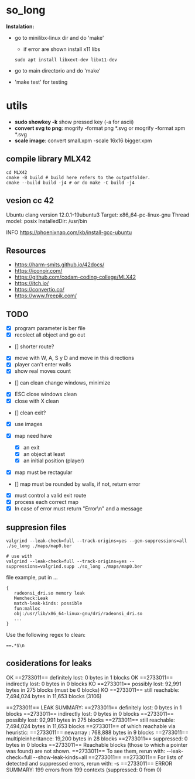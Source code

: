 # so_long

**Instalation:**

- go to minilibx-linux dir and do 'make'
	- if error are shown install x11 libs
	```shell
	sudo apt install libxext-dev libx11-dev
	```

- go to main directorio and do 'make'
- 'make test' for testing

# utils

- **sudo showkey -k** show pressed key (-a for ascii)
- **convert svg to png**: mogrify -format png *.svg or mogrify -format xpm *.svg
- **scale image**: convert small.xpm -scale 16x16 bigger.xpm

## compile library MLX42

```shell
cd MLX42
cmake -B build # build here refers to the outputfolder.
cmake --build build -j4 # or do make -C build -j4
```

## vesion cc 42

Ubuntu clang version 12.0.1-19ubuntu3
Target: x86_64-pc-linux-gnu
Thread model: posix
InstalledDir: /usr/bin

INFO
https://phoenixnap.com/kb/install-gcc-ubuntu

## Resources

- https://harm-smits.github.io/42docs/
- https://iconoir.com/
- https://github.com/codam-coding-college/MLX42
- https://itch.io/
- https://convertio.co/
- https://www.freepik.com/


## TODO

- [x] program parameter is ber file
- [x] recolect all object and go out
- [] shorter route?
- [x] move with W, A, S y D and move in this directions
- [x] player can't enter walls 
- [x] show real moves count

- [] can clean change windows, minimize
- [x] ESC close windows clean
- [x] close with X clean
- [] clean exit?
- [x] use images

- [x] map need have
	- [x] an exit
	- [x] an object at least
	- [x] an initial position (player)
- [x] map must be rectagular
- [] map must be rounded by walls, if not, return error
- [x] must control a valid exit route
- [x] process each correct map
- [x] In case of error must return "Error\n" and a message

## suppresion files

```shell
valgrind --leak-check=full --track-origins=yes --gen-suppressions=all ./so_long ./maps/map0.ber

# use with
valgrind --leak-check=full --track-origins=yes --suppressions=valgrind.supp ./so_long ./maps/map0.ber
```
file example, put in ...
```shell
{
   radeonsi_dri.so memory leak
   Memcheck:Leak
   match-leak-kinds: possible
   fun:malloc
   obj:/usr/lib/x86_64-linux-gnu/dri/radeonsi_dri.so
   ...
}
```
Use the following regex to clean:

```shell
==.*$\n
```

## cosiderations for leaks

OK ==2733011==    definitely lost: 0 bytes in 1 blocks
OK ==2733011==    indirectly lost: 0 bytes in 0 blocks
KO ==2733011==      possibly lost: 92,991 bytes in 275 blocks (must be 0 blocks)
KO ==2733011==    still reachable: 7,494,024 bytes in 11,653 blocks (3106)

==2733011== LEAK SUMMARY:
==2733011==    definitely lost: 0 bytes in 1 blocks
==2733011==    indirectly lost: 0 bytes in 0 blocks
==2733011==      possibly lost: 92,991 bytes in 275 blocks
==2733011==    still reachable: 7,494,024 bytes in 11,653 blocks
==2733011==                       of which reachable via heuristic:
==2733011==                         newarray           : 768,888 bytes in 9 blocks
==2733011==                         multipleinheritance: 19,200 bytes in 28 blocks
==2733011==         suppressed: 0 bytes in 0 blocks
==2733011== Reachable blocks (those to which a pointer was found) are not shown.
==2733011== To see them, rerun with: --leak-check=full --show-leak-kinds=all
==2733011== 
==2733011== For lists of detected and suppressed errors, rerun with: -s
==2733011== ERROR SUMMARY: 199 errors from 199 contexts (suppressed: 0 from 0)

